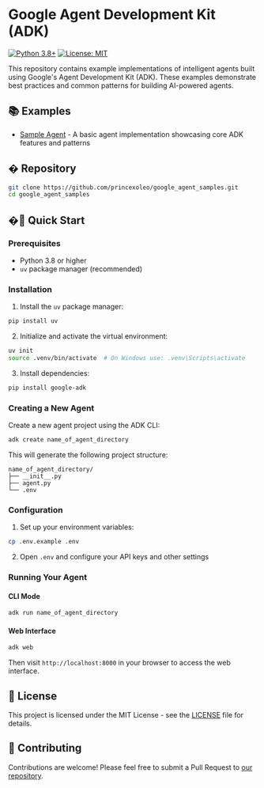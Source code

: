 # Google Agent Development Kit (ADK)

[![Python 3.8+](https://img.shields.io/badge/python-3.8+-blue.svg)](https://www.python.org/downloads/)
[![License: MIT](https://img.shields.io/badge/License-MIT-yellow.svg)](https://opensource.org/licenses/MIT)

This repository contains example implementations of intelligent agents built using Google's Agent Development Kit (ADK). These examples demonstrate best practices and common patterns for building AI-powered agents.

## 📚 Examples

- [Sample Agent](sample_agent/README.md) - A basic agent implementation showcasing core ADK features and patterns

## � Repository

```bash
git clone https://github.com/princexoleo/google_agent_samples.git
cd google_agent_samples
```

## �🚀 Quick Start

### Prerequisites

- Python 3.8 or higher
- `uv` package manager (recommended)

### Installation

1. Install the `uv` package manager:
```bash
pip install uv
```

2. Initialize and activate the virtual environment:
```bash
uv init
source .venv/bin/activate  # On Windows use: .venv\Scripts\activate
```

3. Install dependencies:
```bash
pip install google-adk
```

### Creating a New Agent

Create a new agent project using the ADK CLI:
```bash
adk create name_of_agent_directory
```

This will generate the following project structure:
```
name_of_agent_directory/
├── __init__.py
├── agent.py
└── .env
```

### Configuration

1. Set up your environment variables:
```bash
cp .env.example .env
```

2. Open `.env` and configure your API keys and other settings

### Running Your Agent

#### CLI Mode
```bash
adk run name_of_agent_directory
```

#### Web Interface
```bash
adk web
```
Then visit `http://localhost:8000` in your browser to access the web interface.

## 📝 License

This project is licensed under the MIT License - see the [LICENSE](LICENSE) file for details.

## 🤝 Contributing

Contributions are welcome! Please feel free to submit a Pull Request to [our repository](https://github.com/princexoleo/google_agent_samples).
